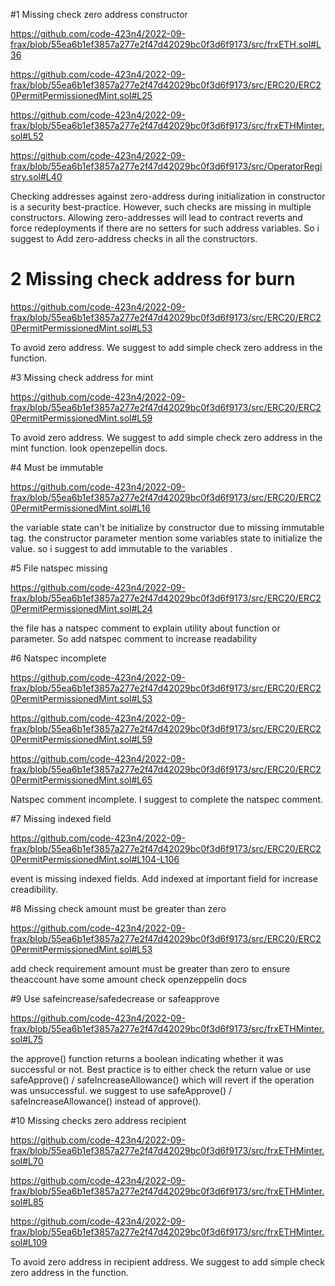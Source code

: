 #1 Missing check zero address constructor

https://github.com/code-423n4/2022-09-frax/blob/55ea6b1ef3857a277e2f47d42029bc0f3d6f9173/src/frxETH.sol#L36

https://github.com/code-423n4/2022-09-frax/blob/55ea6b1ef3857a277e2f47d42029bc0f3d6f9173/src/ERC20/ERC20PermitPermissionedMint.sol#L25

https://github.com/code-423n4/2022-09-frax/blob/55ea6b1ef3857a277e2f47d42029bc0f3d6f9173/src/frxETHMinter.sol#L52

https://github.com/code-423n4/2022-09-frax/blob/55ea6b1ef3857a277e2f47d42029bc0f3d6f9173/src/OperatorRegistry.sol#L40

Checking addresses against zero-address during initialization in constructor is a security best-practice. However, such checks are missing in multiple constructors. Allowing zero-addresses will lead to contract reverts and force redeployments if there are no setters for such address variables. So i suggest to Add zero-address checks in all the constructors.

# 2 Missing check address for burn

https://github.com/code-423n4/2022-09-frax/blob/55ea6b1ef3857a277e2f47d42029bc0f3d6f9173/src/ERC20/ERC20PermitPermissionedMint.sol#L53

To avoid zero address. We suggest to add simple check zero address in the function.

#3 Missing check address for mint

https://github.com/code-423n4/2022-09-frax/blob/55ea6b1ef3857a277e2f47d42029bc0f3d6f9173/src/ERC20/ERC20PermitPermissionedMint.sol#L59

To avoid zero address. We suggest to add simple check zero address in the mint function. look openzepellin docs.

#4 Must be immutable

https://github.com/code-423n4/2022-09-frax/blob/55ea6b1ef3857a277e2f47d42029bc0f3d6f9173/src/ERC20/ERC20PermitPermissionedMint.sol#L16

the variable state can't be initialize by constructor due to missing immutable tag. the constructor parameter mention some variables state to initialize the value. so i suggest to add immutable to the variables .

#5 File natspec missing

https://github.com/code-423n4/2022-09-frax/blob/55ea6b1ef3857a277e2f47d42029bc0f3d6f9173/src/ERC20/ERC20PermitPermissionedMint.sol#L24

the file has a natspec comment  to explain utility about function or parameter. So add natspec comment to increase readability

#6 Natspec incomplete

https://github.com/code-423n4/2022-09-frax/blob/55ea6b1ef3857a277e2f47d42029bc0f3d6f9173/src/ERC20/ERC20PermitPermissionedMint.sol#L53

https://github.com/code-423n4/2022-09-frax/blob/55ea6b1ef3857a277e2f47d42029bc0f3d6f9173/src/ERC20/ERC20PermitPermissionedMint.sol#L59

https://github.com/code-423n4/2022-09-frax/blob/55ea6b1ef3857a277e2f47d42029bc0f3d6f9173/src/ERC20/ERC20PermitPermissionedMint.sol#L65

Natspec comment incomplete. I suggest to complete the natspec comment.

#7 Missing indexed field

https://github.com/code-423n4/2022-09-frax/blob/55ea6b1ef3857a277e2f47d42029bc0f3d6f9173/src/ERC20/ERC20PermitPermissionedMint.sol#L104-L106

event is missing indexed fields. Add indexed at important field for increase creadibility.

#8 Missing check amount must be greater than zero

https://github.com/code-423n4/2022-09-frax/blob/55ea6b1ef3857a277e2f47d42029bc0f3d6f9173/src/ERC20/ERC20PermitPermissionedMint.sol#L53

add check requirement amount must be greater than zero to ensure theaccount have some amount
check openzeppelin docs

#9 Use safeincrease/safedecrease or safeapprove

https://github.com/code-423n4/2022-09-frax/blob/55ea6b1ef3857a277e2f47d42029bc0f3d6f9173/src/frxETHMinter.sol#L75

the approve() function returns a boolean indicating whether it was successful or not. Best practice is to either check the return value or use safeApprove() / safeIncreaseAllowance() which will revert if the operation was unsuccessful. we suggest to use safeApprove() / safeIncreaseAllowance() instead of approve().

#10 Missing checks zero address recipient

https://github.com/code-423n4/2022-09-frax/blob/55ea6b1ef3857a277e2f47d42029bc0f3d6f9173/src/frxETHMinter.sol#L70

https://github.com/code-423n4/2022-09-frax/blob/55ea6b1ef3857a277e2f47d42029bc0f3d6f9173/src/frxETHMinter.sol#L85

https://github.com/code-423n4/2022-09-frax/blob/55ea6b1ef3857a277e2f47d42029bc0f3d6f9173/src/frxETHMinter.sol#L109

To avoid zero address in recipient address. We suggest to add simple check zero address in the function.

